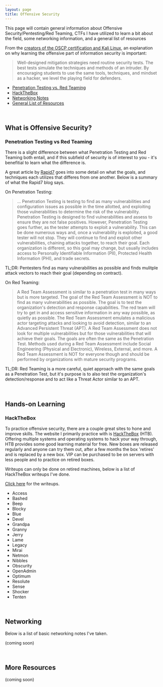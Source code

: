 ```yaml
---
layout: page
title: Offensive Security
---
```


This page will contain general information about Offensive Security/Pentesting/Red Teaming, CTFs I have utilized to learn a bit about the field, some networking information, and a general list of resources

From the [creators of the OSCP certification and Kali Linux](https://www.offensive-security.com/why-offsec/), an explanation on why learning the offensive part of information security is important:

> Well-designed mitigation strategies need routine security tests. The best tests simulate the techniques and methods of an intruder. By encouraging students to use the same tools, techniques, and mindset as a hacker, we level the playing field for defenders.

* [Penetration Testing vs. Red Teaming](https://burntxnoodle.github.io/RedTeam/#what-is-offensive-security)
* [HackTheBox](https://burntxnoodle.github.io/RedTeam/#hands-on-learning)
* [Networking Notes](https://burntxnoodle.github.io/RedTeam/#networking)
* [General List of Resources](https://burntxnoodle.github.io/RedTeam/#more-resources)

<br>

## What is Offensive Security?

### Penetration Testing vs Red Teaming
There is a slight difference between what Penetration Testing and Red Teaming both entail, and if this subfield of security is of interest to you - it's benefitial to learn what the difference is.

A great article by [Rapid7](https://blog.rapid7.com/2016/06/23/penetration-testing-vs-red-teaming-the-age-old-debate-of-pirates-vs-ninja-continues/#:~:text=A%20Penetration%20Test%20often%20takes,that%20will%20achieve%20their%20goals.) goes into some detail on what the goals, and techniques each utilizes that differes from one another. Below is a summary of what the Rapid7 blog says.

On Penetration Testing:

> ... Penetration Testing is testing to find as many vulnerabilities and configuration issues as possible in the time allotted, and exploiting those vulnerabilities to determine the risk of the vulnerability. Penetration Testing is designed to find vulnerabilities and assess to ensure they are not false positives. However, Penetration Testing goes further, as the tester attempts to exploit a vulnerability. This can be done numerous ways and, once a vulnerability is exploited, a good tester will not stop. They will continue to find and exploit other vulnerabilities, chaining attacks together, to reach their goal. Each organization is different, so this goal may change, but usually includes access to Personally Identifiable Information (PII), Protected Health Information (PHI), and trade secrets.

TL;DR: Pentesters find as many vulnerabilities as possible and finds mulitple attack vectors to reach their goal (depending on contract). 

On Red Teaming:

> A Red Team Assessment is similar to a penetration test in many ways but is more targeted. The goal of the Red Team Assessment is NOT to find as many vulnerabilities as possible. The goal is to test the organization's detection and response capabilities. The red team will try to get in and access sensitive information in any way possible, as quietly as possible. The Red Team Assessment emulates a malicious actor targeting attacks and looking to avoid detection, similar to an Advanced Persistent Threat (APT). A Red Team Assessment does not look for multiple vulnerabilities but for those vulnerabilities that will achieve their goals. The goals are often the same as the Penetration Test. Methods used during a Red Team Assessment include Social Engineering (Physical and Electronic), Wireless, External, and more. A Red Team Assessment is NOT for everyone though and should be performed by organizations with mature security programs.

TL;DR: Red Teaming is a more careful, quiet approach with the same goals as a Penetration Test, but it's purpose is to also test the organization's detection/response and to act like a Threat Actor similar to an APT.

<br>

## Hands-on Learning

### HackTheBox
To practice offensive security, there are a couple great sites to hone and improve skills. The website I primarily practice with is [HackTheBox](https://www.hackthebox.eu/) (HTB). Offering multiple systems and operating systems to hack your way through, HTB provides some good learning material for free. New boxes are released regularly and anyone can try them out, after a few months the box 'retires' and is replaced by a new box. VIP can be purchased to be on servers with less people and to practice on retired boxes.

Writeups can only be done on retired machines, below is a list of HackTheBox writeups I've done.

[Click here]() for the writeups.

* Access 
* Bashed 
* Beep 
* Blocky 
* Blue 
* Devel 
* Grandpa 
* Granny 
* Jerry 
* Lame 
* Legacy 
* Mirai 
* Netmon 
* Nibbles 
* Obscurity 
* OpenAdmin 
* Optimum 
* Resolute 
* Sense 
* Shocker 
* Tenten 

<br>

## Networking
Below is a list of basic networking notes I've taken.

(coming soon)

<br>

## More Resources
(coming soon)